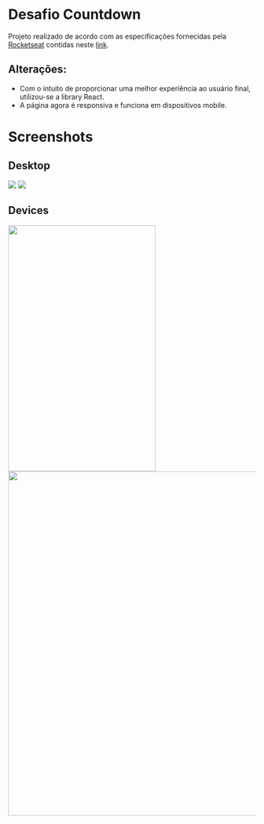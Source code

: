 <h1> Desafio Countdown</h1>

<p> Projeto realizado de acordo com as especificações fornecidas pela <a href='https://www.rocketseat.com.br/' target='_blank'>Rocketseat</a> contidas neste <a href='https://efficient-sloth-d85.notion.site/Desafio-Countdown-4572ce6f5c91469abe0171f454a13e3f' target="_blank"> link</a>. </p>

<h2> Alterações: </h2>
<ul>
  <li> Com o intuito de proporcionar uma melhor experiência ao usuário final, utilizou-se a library React.</li>
  <li> A página agora é responsiva e funciona em dispositivos mobile. </li>
</ul>

<h1> Screenshots </h1>

<h2> Desktop </h2>

<img src="https://user-images.githubusercontent.com/65919238/187494661-4120a1d5-db4f-4ed0-909a-febe3a27b69a.png"/>

<img src="https://user-images.githubusercontent.com/65919238/187504426-706bdc80-7a02-4eee-b642-35f34c895515.png"/>




<h2> Devices </h2>

<img src="https://user-images.githubusercontent.com/65919238/187496950-e4fd9177-fa80-4013-be09-0787ef7ebd62.png" width="300" height='500'/> <img src="https://user-images.githubusercontent.com/65919238/187498246-4e566bec-2204-48e3-8ed7-64a70cafcde5.png" width="700"/>

